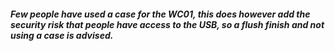 ##### Few people have used a case for the WC01, this does however add the security risk that people have access to the USB, so a flush finish and not using a case is advised.
